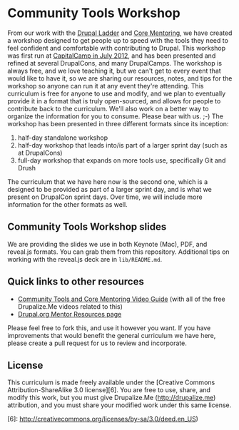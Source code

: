 # Community Tools Workshop

From our work with the [Drupal Ladder][1] and [Core Mentoring][2], we have created a workshop designed to get people up to speed with the tools they need to feel confident and comfortable with contributing to Drupal. This workshop was first run at [CapitalCamp in July 2012][3], and has been presented and refined at several DrupalCons, and many DrupalCamps. The workshop is always free, and we love teaching it, but we can't get to every event that would like to have it, so we are sharing our resources, notes, and tips for the workshop so anyone can run it at any event they're attending. This curriculum is free for anyone to use and modify, and we plan to eventually provide it in a format that is truly open-sourced, and allows for people to contribute back to the curriculum. We'll also work on a better way to organize the information for you to consume. Please bear with us. ;-) The workshop has been presented in three different formats since its inception: 

   [1]: http://drupalladder.org
   [2]: http://drupal.org/core-mentoring
   [3]: blog/201207/capitalcamp-workshop-community-tools

  1. half-day standalone workshop
  2. half-day workshop that leads into/is part of a larger sprint day (such as at DrupalCons)
  3. full-day workshop that expands on more tools use, specifically Git and Drush

The curriculum that we have here now is the second one, which is a designed to be provided as part of a larger sprint day, and is what we present on DrupalCon sprint days. Over time, we will include more information for the other formats as well.

## Community Tools Workshop slides

We are providing the slides we use in both Keynote (Mac), PDF, and reveal.js formats. You can grab them from this repository. Additional tips on working with the reveal.js deck are in `lib/README.md`.

## Quick links to other resources

  * [Community Tools and Core Mentoring Video Guide][4] (with all of the free Drupalize.Me videos related to this)
  * [Drupal.org Mentor Resources page][5]

   [4]: http://drupalize.me/guides/drupal-community-tools-and-core-mentoring
   [5]: http://drupal.org/core-mentoring/mentor-resources
   
Please feel free to fork this, and use it however you want. If you have improvements that would benefit the general curriculum we have here, please create a pull request for us to review and incorporate.

## License

This curriculum is made freely available under the [Creative Commons Attribution-ShareAlike 3.0 license][6]. You are free to use, share, and modify this work, but you must give Drupalize.Me (http://drupalize.me) attribution, and you must share your modified work under this same license.

  [6]: http://creativecommons.org/licenses/by-sa/3.0/deed.en_US)
